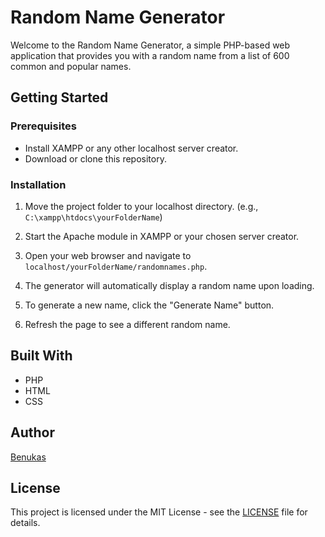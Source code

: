 # Random Name Generator

Welcome to the Random Name Generator, a simple PHP-based web application that provides you with a random name from a list of 600 common and popular names.

## Getting Started

### Prerequisites

- Install XAMPP or any other localhost server creator.
- Download or clone this repository.

### Installation

1. Move the project folder to your localhost directory. (e.g., `C:\xampp\htdocs\yourFolderName`)

2. Start the Apache module in XAMPP or your chosen server creator.

3. Open your web browser and navigate to `localhost/yourFolderName/randomnames.php`.

4. The generator will automatically display a random name upon loading.

5. To generate a new name, click the "Generate Name" button.

6. Refresh the page to see a different random name.

## Built With

- PHP
- HTML
- CSS

## Author

[Benukas](https://github.com/Benukas)

## License

This project is licensed under the MIT License - see the [LICENSE](LICENSE) file for details.
